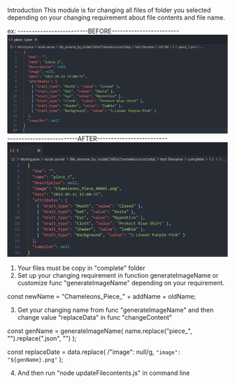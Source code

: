 Introduction
  This module is for changing all files of folder you selected depending on your changing requirement about file contents and file name.

ex: 
-------------------------BEFORE------------------------
<img src="https://github.com/Magic-ca/ChangingFileContent/blob/master/before-changing.PNG" />
-------------------------AFTER-------------------------
<img src="https://github.com/Magic-ca/ChangingFileContent/blob/master/after-changing.PNG" />

1. Your files must be copy in "complete" folder
2. Set up your changing requirement in function generateImageName or customize func "generateImageName" depending on your requirement. 

  const newName = "Chameleons_Piece_" + addName + oldName;

3. Get your changing name from func "generateImageName" and then change value "replaceData" in func "changeContent"

  const genName = generateImageName(
    name.replace("piece_", "").replace(".json", "")
  );

  const replaceDate = data.replace(
    /"image": null/g,
    `"image": "${genName}.png"`
  );

4. And then run "node updateFilecontents.js" in command line